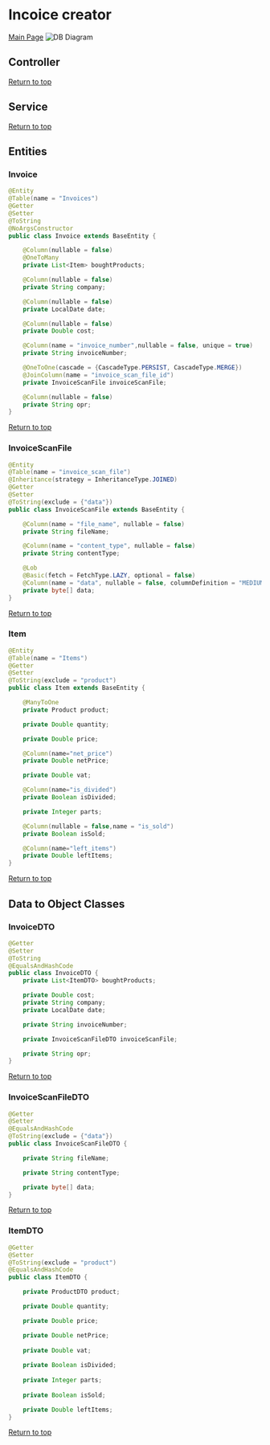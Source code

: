 # Incoice creator
[Main Page](../../README.md)
![DB Diagram](https://cdn.pixabay.com/photo/2017/06/16/07/26/under-construction-2408059_1280.png)
## Controller
[Return to top](#Incoice-creator)
## Service
[Return to top](#Incoice-creator)

## Entities
### Invoice
```java
@Entity
@Table(name = "Invoices")
@Getter
@Setter
@ToString
@NoArgsConstructor
public class Invoice extends BaseEntity {

    @Column(nullable = false)
    @OneToMany
    private List<Item> boughtProducts;

    @Column(nullable = false)
    private String company;

    @Column(nullable = false)
    private LocalDate date;

    @Column(nullable = false)
    private Double cost;

    @Column(name = "invoice_number",nullable = false, unique = true)
    private String invoiceNumber;

    @OneToOne(cascade = {CascadeType.PERSIST, CascadeType.MERGE})
    @JoinColumn(name = "invoice_scan_file_id")
    private InvoiceScanFile invoiceScanFile;

    @Column(nullable = false)
    private String opr;
}
```
[Return to top](#Incoice-creator)
### InvoiceScanFile
```Java
@Entity
@Table(name = "invoice_scan_file")
@Inheritance(strategy = InheritanceType.JOINED)
@Getter
@Setter
@ToString(exclude = {"data"})
public class InvoiceScanFile extends BaseEntity {

    @Column(name = "file_name", nullable = false)
    private String fileName;

    @Column(name = "content_type", nullable = false)
    private String contentType;

    @Lob
    @Basic(fetch = FetchType.LAZY, optional = false)
    @Column(name = "data", nullable = false, columnDefinition = "MEDIUMBLOB")
    private byte[] data;
}
```
[Return to top](#Incoice-creator)

### Item
```Java
@Entity
@Table(name = "Items")
@Getter
@Setter
@ToString(exclude = "product")
public class Item extends BaseEntity {

    @ManyToOne
    private Product product;

    private Double quantity;

    private Double price;

    @Column(name="net_price")
    private Double netPrice;

    private Double vat;

    @Column(name="is_divided")
    private Boolean isDivided;

    private Integer parts;

    @Column(nullable = false,name = "is_sold")
    private Boolean isSold;

    @Column(name="left_items")
    private Double leftItems;
}
```
[Return to top](#Incoice-creator)

## Data to Object Classes
### InvoiceDTO
```java
@Getter
@Setter
@ToString
@EqualsAndHashCode
public class InvoiceDTO {
    private List<ItemDTO> boughtProducts;

    private Double cost;
    private String company;
    private LocalDate date;

    private String invoiceNumber;

    private InvoiceScanFileDTO invoiceScanFile;

    private String opr;
}
```
[Return to top](#Incoice-creator)

### InvoiceScanFileDTO
```Java
@Getter
@Setter
@EqualsAndHashCode
@ToString(exclude = {"data"})
public class InvoiceScanFileDTO {

    private String fileName;

    private String contentType;

    private byte[] data;
}
```
[Return to top](#Incoice-creator)

### ItemDTO
```Java
@Getter
@Setter
@ToString(exclude = "product")
@EqualsAndHashCode
public class ItemDTO {

    private ProductDTO product;

    private Double quantity;

    private Double price;

    private Double netPrice;
    
    private Double vat;
    
    private Boolean isDivided;
    
    private Integer parts;
    
    private Boolean isSold;

    private Double leftItems;
}
```
[Return to top](#Incoice-creator)

